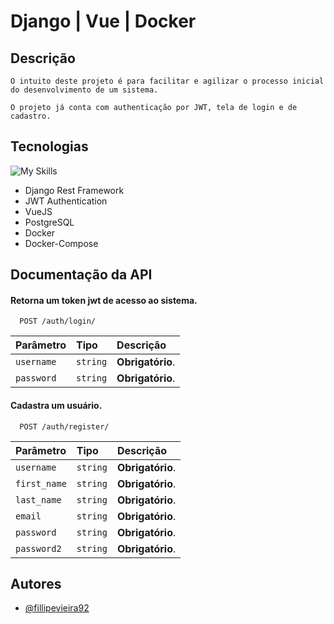 # Django | Vue | Docker

## Descrição

`O intuito deste projeto é para facilitar e agilizar o processo inicial do desenvolvimento de um sistema.`

`O projeto já conta com authenticação por JWT, tela de login e de cadastro.`




## Tecnologias

![My Skills](https://skillicons.dev/icons?i=python,django,postgresql,vue,javascript,bootstrap,docker)     


- Django Rest Framework
- JWT Authentication
- VueJS
- PostgreSQL
- Docker
- Docker-Compose




## Documentação da API

#### Retorna um token jwt de acesso ao sistema.

```http
  POST /auth/login/
```

| Parâmetro  | Tipo     | Descrição        |
| :--------- | :------- | :--------------- |
| `username` | `string` | **Obrigatório**. |
| `password` | `string` | **Obrigatório**. |

#### Cadastra um usuário.

```http
  POST /auth/register/
```

| Parâmetro   | Tipo     | Descrição        |
| :---------- | :------- | :--------------- |
| `username`  | `string` | **Obrigatório**. |
| `first_name`| `string` | **Obrigatório**. |
| `last_name` | `string` | **Obrigatório**. |
| `email`     | `string` | **Obrigatório**. |
| `password`  | `string` | **Obrigatório**. |
| `password2` | `string` | **Obrigatório**. |




## Autores

- [@fillipevieira92](https://www.github.com/fillipevieira92)
